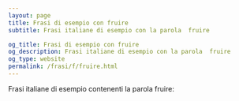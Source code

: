 ```yaml
---
layout: page
title: Frasi di esempio con fruire 
subtitle: Frasi italiane di esempio con la parola  fruire

og_title: Frasi di esempio con fruire 
og_description: Frasi italiane di esempio con la parola  fruire
og_type: website
permalink: /frasi/f/fruire.html
---
```


Frasi italiane di esempio contenenti la parola fruire:


